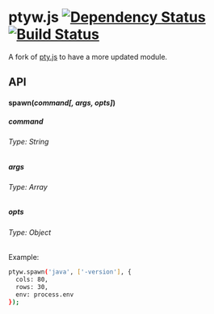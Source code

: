 # ptyw.js [![Dependency Status](https://david-dm.org/iiegor/ptyw.js.svg)](https://david-dm.org/iiegor/ptyw.js) [![Build Status](https://travis-ci.org/iiegor/ptyw.js.svg?branch=master)](https://travis-ci.org/iiegor/ptyw.js)

A fork of [pty.js](https://github.com/chjj/pty.js) to have a more updated module. 

## API

#### spawn(*command[, args, opts]*)

##### command
###### Type: String

##### args
###### Type: Array

##### opts
###### Type: Object

Example:
```sh
ptyw.spawn('java', ['-version'], {
  cols: 80,
  rows: 30,
  env: process.env
});
```
